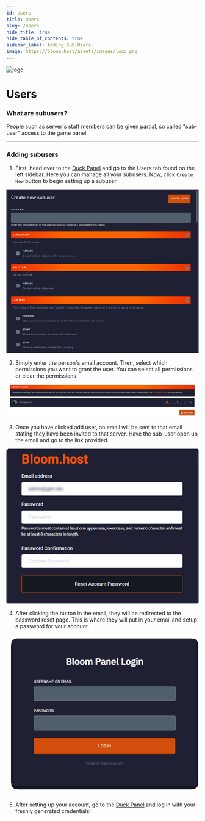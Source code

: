 ```yaml
---
id: users
title: Users
slug: /users
hide_title: true
hide_table_of_contents: true
sidebar_label: Adding Sub-Users
image: https://bloom.host/assets/images/logo.png
---
```


<div class="text--center">
<img src="https://bloom.host/assets/images/logo.png" alt="logo" height="50%" width="50%"/>
<h1>Users</h1>
</div>

### What are subusers?
People such as server's staff members can be given partial, so called "sub-user" access to the game panel.

---

### Adding subusers

1. First, head over to the [Duck Panel](https://mc.bloom.host/) and go to the Users tab found on the left sidebar. Here you can manage all your subusers. Now, click `Create New` button to begin setting up a subuser.

<div class="text--center"><img src="../../static/imgs/using_the_panel/users/1.png" alt="img"/></div>

2. Simply enter the person's email account. Then, select which permissions you want to grant the user. You can select all permissions or clear the permissions.
<div class="text--center"><img src="../../static/imgs/using_the_panel/users/2.png" alt="img"/></div>

3. Once you have clicked add user, an email will be sent to that email stating they have been invited to that server. Have the sub-user open up the email and go to the link provided.
<div class="text--center"><img src="../../static/imgs/using_the_panel/users/3.png" alt="img"/></div>

4. After clicking the button in the email, they will be redirected to the password reset page. This is where they will put in your email and setup a password for your account.
<div class="text--center"><img src="../../static/imgs/using_the_panel/users/4.png" alt="img"/></div>

5. After setting up your account, go to the [Duck Panel](https://mc.bloom.host/) and log in with your freshly generated credentials!
